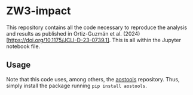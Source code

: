 # ZW3-impact
This repository contains all the code necessary to reproduce the analysis and results as published in Ortiz-Guzmán et al. (2024) [https://doi.org/10.1175/JCLI-D-23-0739.1].
This is all within the Jupyter notebook file.

## Usage
Note that this code uses, among others, the [aostools](https://github.com/mjucker/aostools/tree/master) repository. Thus, simply install the package running
```pip install aostools```.
